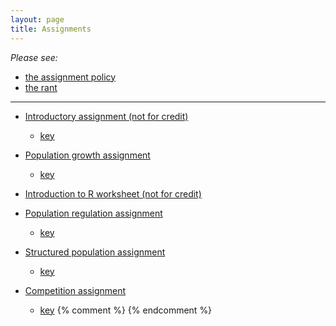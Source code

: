 ```yaml
---
layout: page
title: Assignments
---
```


_Please see:_

* [the assignment policy](/assignment_policy.html)
* [the rant](/rant.html)

----------------------------------------------------------------------

* [Introductory assignment (not for credit)](/materials/intro.asn.pdf)
  * [key](materials/intro.key.pdf)

* [Population growth assignment](/materials/pg.asn.pdf)
  * [key](materials/pg.key.pdf)

* [Introduction to R worksheet (not for credit)](http://lalashan.mcmaster.ca/theobio/3SS/index.php/Introduction_to_R)

* [Population regulation assignment](/materials/regulation.asn.pdf)
  * [key](/materials/regulation.key.pdf)

* [Structured population assignment](/materials/structure.asn.pdf)
  * [key](/materials/structure.key.pdf)

* [Competition assignment](/materials/competition.asn.pdf)
  * [key](/materials/competition.key.pdf)
{% comment %} 
{% endcomment %} 
